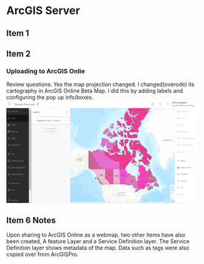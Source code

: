 # ArcGIS Server

## Item 1


## Item 2
### Uploading to ArcGIS Onlie
Review questions: 
Yes the map projection changed. 
I changed(overode) its cartography in ArcGIS Online Beta Map. I did this by 
adding labels and configuring the pop up info/boxes.
![Image of Beta Map](item2.PNG)

## Item 6 Notes
Upon sharing to ArcGIS Online as a webmap, two other items have also been created, A feature Layer and a Service Definition layer. The Service Definition layer shows metadata of the map. Data such as tags were also copied over from ArcGISPro. 








